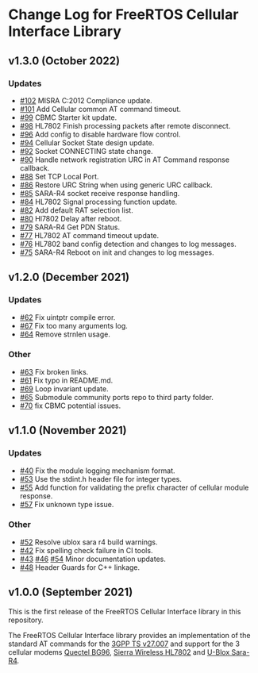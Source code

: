 # Change Log for FreeRTOS Cellular Interface Library

## v1.3.0 (October 2022)

### Updates

- [#102](https://github.com/FreeRTOS/FreeRTOS-Cellular-Interface/pull/102) MISRA
  C:2012 Compliance update.
- [#101](https://github.com/FreeRTOS/FreeRTOS-Cellular-Interface/pull/101) Add
  Cellular common AT command timeout.
- [#99](https://github.com/FreeRTOS/FreeRTOS-Cellular-Interface/pull/99) CBMC
  Starter kit update.
- [#98](https://github.com/FreeRTOS/FreeRTOS-Cellular-Interface/pull/98) HL7802
  Finish processing packets after remote disconnect.
- [#96](https://github.com/FreeRTOS/FreeRTOS-Cellular-Interface/pull/96) Add
  config to disable hardware flow control.
- [#94](https://github.com/FreeRTOS/FreeRTOS-Cellular-Interface/pull/94)
  Cellular Socket State design update.
- [#92](https://github.com/FreeRTOS/FreeRTOS-Cellular-Interface/pull/92) Socket
  CONNECTING state change.
- [#90](https://github.com/FreeRTOS/FreeRTOS-Cellular-Interface/pull/90) Handle
  network registration URC in AT Command response callback.
- [#88](https://github.com/FreeRTOS/FreeRTOS-Cellular-Interface/pull/88) Set TCP
  Local Port.
- [#86](https://github.com/FreeRTOS/FreeRTOS-Cellular-Interface/pull/86) Restore
  URC String when using generic URC callback.
- [#85](https://github.com/FreeRTOS/FreeRTOS-Cellular-Interface/pull/85) SARA-R4
  socket receive response handling.
- [#84](https://github.com/FreeRTOS/FreeRTOS-Cellular-Interface/pull/84) HL7802
  Signal processing function update.
- [#82](https://github.com/FreeRTOS/FreeRTOS-Cellular-Interface/pull/82) Add
  default RAT selection list.
- [#80](https://github.com/FreeRTOS/FreeRTOS-Cellular-Interface/pull/80) Hl7802
  Delay after reboot.
- [#79](https://github.com/FreeRTOS/FreeRTOS-Cellular-Interface/pull/79) SARA-R4
  Get PDN Status.
- [#77](https://github.com/FreeRTOS/FreeRTOS-Cellular-Interface/pull/77) HL7802
  AT command timeout update.
- [#76](https://github.com/FreeRTOS/FreeRTOS-Cellular-Interface/pull/76) HL7802
  band config detection and changes to log messages.
- [#75](https://github.com/FreeRTOS/FreeRTOS-Cellular-Interface/pull/75) SARA-R4
  Reboot on init and changes to log messages.

## v1.2.0 (December 2021)

### Updates

- [#62](https://github.com/FreeRTOS/FreeRTOS-Cellular-Interface/pull/62) Fix
  uintptr compile error.
- [#67](https://github.com/FreeRTOS/FreeRTOS-Cellular-Interface/pull/67) Fix too
  many arguments log.
- [#64](https://github.com/FreeRTOS/FreeRTOS-Cellular-Interface/pull/64) Remove
  strnlen usage.

### Other

- [#63](https://github.com/FreeRTOS/FreeRTOS-Cellular-Interface/pull/63) Fix
  broken links.
- [#61](https://github.com/FreeRTOS/FreeRTOS-Cellular-Interface/pull/61) Fix
  typo in README.md.
- [#69](https://github.com/FreeRTOS/FreeRTOS-Cellular-Interface/pull/69) Loop
  invariant update.
- [#65](https://github.com/FreeRTOS/FreeRTOS-Cellular-Interface/pull/65)
  Submodule community ports repo to third party folder.
- [#70](https://github.com/FreeRTOS/FreeRTOS-Cellular-Interface/pull/70) fix
  CBMC potential issues.

## v1.1.0 (November 2021)

### Updates

- [#40](https://github.com/FreeRTOS/FreeRTOS-Cellular-Interface/pull/40) Fix the
  module logging mechanism format.
- [#53](https://github.com/FreeRTOS/FreeRTOS-Cellular-Interface/pull/53) Use the
  stdint.h header file for integer types.
- [#55](https://github.com/FreeRTOS/FreeRTOS-Cellular-Interface/pull/55) Add
  function for validating the prefix character of cellular module response.
- [#57](https://github.com/FreeRTOS/FreeRTOS-Cellular-Interface/pull/57) Fix
  unknown type issue.

### Other

- [#52](https://github.com/FreeRTOS/FreeRTOS-Cellular-Interface/pull/52) Resolve
  ublox sara r4 build warnings.
- [#42](https://github.com/FreeRTOS/FreeRTOS-Cellular-Interface/pull/42) Fix
  spelling check failure in CI tools.
- [#43](https://github.com/FreeRTOS/FreeRTOS-Cellular-Interface/pull/43)
  [#46](https://github.com/FreeRTOS/FreeRTOS-Cellular-Interface/pull/46)
  [#54](https://github.com/FreeRTOS/FreeRTOS-Cellular-Interface/pull/54) Minor
  documentation updates.
- [#48](https://github.com/FreeRTOS/FreeRTOS-Cellular-Interface/pull/48) Header
  Guards for C++ linkage.

## v1.0.0 (September 2021)

This is the first release of the FreeRTOS Cellular Interface library in this
repository.

The FreeRTOS Cellular Interface library provides an implementation of the
standard AT commands for the
[3GPP TS v27.007](https://portal.3gpp.org/desktopmodules/Specifications/SpecificationDetails.aspx?specificationId=1515)
and support for the 3 cellular modems
[Quectel BG96](https://devices.amazonaws.com/detail/a3G0h0000077rK6EAI/LTE-BG96-Cat-M1-NB1-EGPRS-Module),
[Sierra Wireless HL7802](https://www.sierrawireless.com/iot-modules/lpwa-modules/hl7802/)
and [U-Blox Sara-R4](https://www.u-blox.com/en/product/sara-r4-series).
